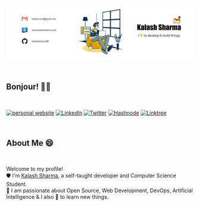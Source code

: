 <!-- personal banner -->

![personal banner](assets/pb_1.svg)

<br />
<!-- greetings -->

## Bonjour! 🐱‍👤

<br />

<!-- social links -->

[![personal website](https://img.shields.io/badge/website-000000?style=for-the-badge&logo=About.me&logoColor=white)](https://www.kalashsharma.com)
[![LinkedIn](https://img.shields.io/badge/linkedin-%230077B5.svg?style=for-the-badge&logo=linkedin&logoColor=white)](https://www.linkedin.com/in/kalashsharma99/)
[![Twitter](https://img.shields.io/badge/Twitter-%231DA1F2.svg?style=for-the-badge&logo=Twitter&logoColor=white)](https://twitter.com/kalashsharma99)
[![Hashnode](https://img.shields.io/badge/Hashnode-2962FF?style=for-the-badge&logo=hashnode&logoColor=white)](https://kalashsharma.hashnode.dev/)
[![Linktree](https://img.shields.io/badge/linktree-1de9b6?style=for-the-badge&logo=linktree&logoColor=white)](https://linktr.ee/kalashsharma99)

<br />
<!-- about me -->

## About Me 😄

<br />

Welcome to my profile!  
🛡 I'm [Kalash Sharma](https://www.kalashsharma.com), a self-taught developer and Computer Science Student.  
🎯 I am passionate about Open Source, Web Development, DevOps, Artificial Intelligence & I also 💛 to learn new things.
